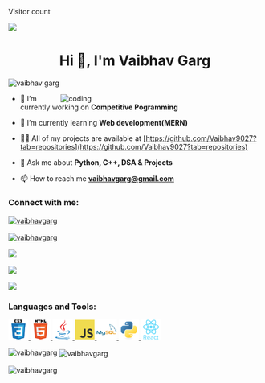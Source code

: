 
<p align="center">

  Visitor count<br>

  <img src="https://profile-counter.glitch.me/Vaibhav9027/count.svg" />

</p>

<h1 align="center">Hi 👋, I'm Vaibhav Garg</h1>

<p align="left"> <img src="https://komarev.com/ghpvc/?username=sanskargubreley&label=Profile%20views&color=0e75b6&style=flat" alt="vaibhav garg" /> </p>

<img align="right" alt="coding" width ="400" src="https://user-images.githubusercontent.com/46869388/89207039-b899e600-d5d7-11ea-90d0-c894383d35b4.gif">




- 🔭 I’m currently working on **Competitive Pogramming**


- 🌱 I’m currently learning **Web development(MERN)**


- 👨‍💻 All of my projects are available at [https://github.com/Vaibhav9027?tab=repositories](https://github.com/Vaibhav9027?tab=repositories)


- 💬 Ask me about **Python, C++, DSA & Projects**


- 📫 How to reach me **vaibhavgarg@gmail.com**


<h3 align="left">Connect with me:</h3>

<p align="left">

<a href="" target="blank"><img align="center" src="https://raw.githubusercontent.com/rahuldkjain/github-profile-readme-generator/master/src/images/icons/Social/twitter.svg" alt="vaibhavgarg" height="30" width="40" /></a>

<a href="https://www.linkedin.com/in/vaibhav0207/" target="blank"><img align="center" src="https://raw.githubusercontent.com/rahuldkjain/github-profile-readme-generator/master/src/images/icons/Social/linked-in-alt.svg" alt="vaibhavgarg" height="30" width="40" /></a>

<a href="https://www.codechef.com/users/vaibhavgarg_02" target="blank"><img align="center" src="https://pbs.twimg.com/profile_images/1477930785537605633/ROTVNVz7_400x400.jpg" alt=" " height="30" width="40" /></a>

<a href="https://codeforces.com/profile/Vaibhav_9027" target="blank"><img align="center" src="https://raw.githubusercontent.com/rahuldkjain/github-profile-readme-generator/master/src/images/icons/Social/hackerrank.svg" alt=" " height="30" width="40" /></a>

<a href="" target="blank"><img align="center" src="https://raw.githubusercontent.com/rahuldkjain/github-profile-readme-generator/master/src/images/icons/Social/leet-code.svg" alt=" " height="30" width="40" /></a>

</p>


<h3 align="left">Languages and Tools:</h3>

<p align="left"> <a href="https://www.w3schools.com/css/" target="_blank" rel="noreferrer"> <img src="https://raw.githubusercontent.com/devicons/devicon/master/icons/css3/css3-original-wordmark.svg" alt="css3" width="40" height="40"/> </a> <a href="https://www.w3.org/html/" target="_blank" rel="noreferrer"> <img src="https://raw.githubusercontent.com/devicons/devicon/master/icons/html5/html5-original-wordmark.svg" alt="html5" width="40" height="40"/> </a> <a href="https://www.java.com" target="_blank" rel="noreferrer"> <img src="https://raw.githubusercontent.com/devicons/devicon/master/icons/java/java-original.svg" alt="java" width="40" height="40"/> </a> <a href="https://developer.mozilla.org/en-US/docs/Web/JavaScript" target="_blank" rel="noreferrer"> <img src="https://raw.githubusercontent.com/devicons/devicon/master/icons/javascript/javascript-original.svg" alt="javascript" width="40" height="40"/> </a> <a href="https://www.mysql.com/" target="_blank" rel="noreferrer"> <img src="https://raw.githubusercontent.com/devicons/devicon/master/icons/mysql/mysql-original-wordmark.svg" alt="mysql" width="40" height="40"/> </a> <a href="https://www.python.org" target="_blank" rel="noreferrer"> <img src="https://raw.githubusercontent.com/devicons/devicon/master/icons/python/python-original.svg" alt="python" width="40" height="40"/> </a> <a href="https://reactjs.org/" target="_blank" rel="noreferrer"> <img src="https://raw.githubusercontent.com/devicons/devicon/master/icons/react/react-original-wordmark.svg" alt="react" width="40" height="40"/> </a> </p>


<p><img align="left" src="https://github-readme-stats.vercel.app/api/top-langs?username=Vaibhav9027&show_icons=true&locale=en&layout=compact" alt="vaibhavgarg" /></p>


<p>&nbsp;<img align="center" src="https://github-readme-stats.vercel.app/api?username=Vaibhav9027&show_icons=true&locale=en" alt="vaibhavgarg" /></p>


<p><img align="center" src="https://github-readme-streak-stats.herokuapp.com/?user=Vaibhav9027&" alt="vaibhavgarg" /></p>

